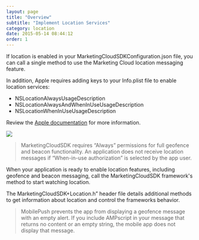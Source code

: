 ```yaml
---
layout: page
title: "Overview"
subtitle: "Implement Location Services"
category: location
date: 2015-05-14 08:44:12
order: 1
---
```

If location is enabled in your MarketingCloudSDKConfiguration.json file, you can call a single method to use the Marketing Cloud location messaging feature.

In addition, Apple requires adding keys to your Info.plist file to enable location services:

* NSLocationAlwaysUsageDescription
* NSLocationAlwaysAndWhenInUseUsageDescription
* NSLocationWhenInUseUsageDescription

Review the [Apple documentation](https://developer.apple.com/documentation/corelocation/choosing_the_authorization_level_for_location_services) for more information.

<img class="img-responsive" src="{{ site.baseurl }}/assets/location.png" /><br/>

> MarketingCloudSDK requires “Always” permissions for full geofence and beacon functionality. An application does not receive location messages if “When-in-use authorization” is selected by the app user.

When your application is ready to enable location features, including geofence and beacon messaging, call the MarketingCloudSDK framework's method to start watching location.
<script src="https://gist.github.com/07e4a6508960c6b96276cc71cb08a772.js"></script>
<script src="https://gist.github.com/31864111e51c70fc25581891444ec344.js"></script>

The MarketingCloudSDK+Location.h” header file details additional methods to get information about location and control the frameworks behavior.

> MobilePush prevents the app from displaying a geofence message with an empty alert. If you include AMPscript in your message that returns no content or an empty string, the mobile app does not display that message.
